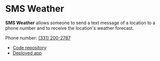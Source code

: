 # SMS Weather

**SMS Weather** allows someone to send a text message of a location to a phone number and to receive the location's weather forecast.

Phone number: [(331) 200-2787](sms:1-331-200-2787)

- [Code repository](https://github.com/richardcornish/smsweather)
- [Deployed app](https://smsweather.herokuapp.com/)